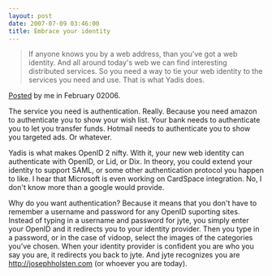 ```yaml
---
layout: post
date: 2007-07-09 03:46:00
title: Embrace your identity
---
```


> If anyone knows you by a web address, than you've got a web identity.
> And all around today's web we can find interesting distributed
> services. So you need a way to tie your web identity to the services
> you need and use. That is what Yadis does.

[Posted][] by me in February 02006.

The service you need is authentication. Really. Because you need amazon
to authenticate you to show your wish list. Your bank needs to
authenticate you to let you transfer funds. Hotmail needs to
authenticate you to show you targeted ads. Or whatever.

Yadis is what makes OpenID 2 nifty. With it, your new web identity can
authenticate with OpenID, or Lid, or Dix. In theory, you could extend
your identity to support SAML, or some other authentication protocol you
happen to like. I hear that Microsoft is even working on CardSpace
integration. No, I don't know more than a google would provide.

Why do you want authentication? Because it means that you don't have to
remember a username and password for any OpenID suporting sites. Instead
of typing in a username and password for jyte, you simply enter your
OpenID and it redirects you to your identity provider. Then you type in
a password, or in the case of vidoop, select the images of the
categories you've chosen. When your identity provider is confident you
are who you say you are, it redirects you back to jyte. And jyte
recognizes you are http://josephholsten.com (or whoever you are today).

  [Posted]: http://lists.danga.com/pipermail/yadis/2006-February/002195.html
